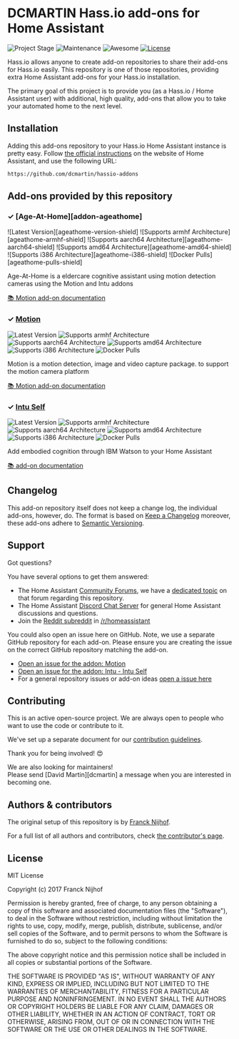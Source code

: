 # DCMARTIN Hass.io add-ons for Home Assistant

![Project Stage][project-stage-shield]
![Maintenance][maintenance-shield]
![Awesome][awesome-shield]
[![License][license-shield]](LICENSE.md)

Hass.io allows anyone to create add-on repositories to share their add-ons for
Hass.io easily. This repository is one of those repositories, providing extra
Home Assistant add-ons for your Hass.io installation.

The primary goal of this project is to provide you (as a Hass.io /
Home Assistant user) with additional, high quality, add-ons that allow you to
take your automated home to the next level.

## Installation

Adding this add-ons repository to your Hass.io Home Assistant instance is
pretty easy. Follow [the official instructions][third-party-addons] on the
website of Home Assistant, and use the following URL:

```txt
https://github.com/dcmartin/hassio-addons
```

## Add-ons provided by this repository

### &#10003; [Age-At-Home][addon-ageathome]

![Latest Version][ageathome-version-shield]
![Supports armhf Architecture][ageathome-armhf-shield]
![Supports aarch64 Architecture][ageathome-aarch64-shield]
![Supports amd64 Architecture][ageathome-amd64-shield]
![Supports i386 Architecture][ageathome-i386-shield]
![Docker Pulls][ageathome-pulls-shield]

Age-At-Home is a eldercare cognitive assistant using
motion detection cameras using the Motion and Intu addons

[:books: Motion add-on documentation][addon-motion]
### &#10003; [Motion][addon-motion]

![Latest Version][motion-version-shield]
![Supports armhf Architecture][motion-armhf-shield]
![Supports aarch64 Architecture][motion-aarch64-shield]
![Supports amd64 Architecture][motion-amd64-shield]
![Supports i386 Architecture][motion-i386-shield]
![Docker Pulls][motion-pulls-shield]

Motion is a motion detection, image and video capture package.
to support the motion camera platform

[:books: Motion add-on documentation][addon-motion]

### &#10003; [Intu Self][addon-intu]

![Latest Version][intu-version-shield]
![Supports armhf Architecture][intu-armhf-shield]
![Supports aarch64 Architecture][intu-aarch64-shield]
![Supports amd64 Architecture][intu-amd64-shield]
![Supports i386 Architecture][intu-i386-shield]
![Docker Pulls][intu-pulls-shield]

Add embodied cognition through IBM Watson to your Home Assistant 

[:books: add-on documentation][addon-intu]

## Changelog

This add-on repository itself does not keep a change log, the individual
add-ons, however, do. The format is based on [Keep a Changelog][keepchangelog]
moreover, these add-ons adhere to [Semantic Versioning][semver].

## Support

Got questions?

You have several options to get them answered:

- The Home Assistant [Community Forums][forums], we have a 
  [dedicated topic][forums] on that forum regarding this repository.
- The Home Assistant [Discord Chat Server][discord] for general Home Assistant 
  discussions and questions.
- Join the [Reddit subreddit][reddit] in [/r/homeassistant][reddit]

You could also open an issue here on GitHub. Note, we use a separate
GitHub repository for each add-on. Please ensure you are creating the issue
on the correct GitHub repository matching the add-on.

- [Open an issue for the addon: Motion][motion-issue]
- [Open an issue for the addon: Intu - Intu Self][intu-issue]
- For a general repository issues or add-on ideas [open a issue here][issue]

## Contributing

This is an active open-source project. We are always open to people who want to
use the code or contribute to it.

We've set up a separate document for our [contribution guidelines](CONTRIBUTING.md).

Thank you for being involved! :heart_eyes:

We are also looking for maintainers!  
Please send [David Martin][dcmartin] a message when you are interested in becoming one.

## Authors & contributors

The original setup of this repository is by [Franck Nijhof][frenck].

For a full list of all authors and contributors,
check [the contributor's page][contributors].

## License

MIT License

Copyright (c) 2017 Franck Nijhof

Permission is hereby granted, free of charge, to any person obtaining a copy
of this software and associated documentation files (the "Software"), to deal
in the Software without restriction, including without limitation the rights
to use, copy, modify, merge, publish, distribute, sublicense, and/or sell
copies of the Software, and to permit persons to whom the Software is
furnished to do so, subject to the following conditions:

The above copyright notice and this permission notice shall be included in all
copies or substantial portions of the Software.

THE SOFTWARE IS PROVIDED "AS IS", WITHOUT WARRANTY OF ANY KIND, EXPRESS OR
IMPLIED, INCLUDING BUT NOT LIMITED TO THE WARRANTIES OF MERCHANTABILITY,
FITNESS FOR A PARTICULAR PURPOSE AND NONINFRINGEMENT. IN NO EVENT SHALL THE
AUTHORS OR COPYRIGHT HOLDERS BE LIABLE FOR ANY CLAIM, DAMAGES OR OTHER
LIABILITY, WHETHER IN AN ACTION OF CONTRACT, TORT OR OTHERWISE, ARISING FROM,
OUT OF OR IN CONNECTION WITH THE SOFTWARE OR THE USE OR OTHER DEALINGS IN THE
SOFTWARE.

[issue]: https://github.com/hassio-addons/repository/issues
[addon-motion]: https://github.com/hassio-addons/addon-motion
[addon-intu]: https://github.com/hassio-addons/addon-intu
[awesome-shield]: https://img.shields.io/badge/awesome%3F-yes-brightgreen.svg
[contributors]: https://github.com/hassio-addons/repository/graphs/contributors
[discord]: https://discord.gg/c5DvZ4e
[forums]: https://community.home-assistant.io/t/repository-community-hass-io-add-ons/24705?u=frenck
[frenck]: https://community.home-assistant.io/u/frenck/summary
[motion-aarch64-shield]: https://img.shields.io/badge/aarch64-yes-green.svg
[motion-amd64-shield]: https://img.shields.io/badge/amd64-yes-green.svg
[motion-armhf-shield]: https://img.shields.io/badge/armhf-yes-green.svg
[motion-i386-shield]: https://img.shields.io/badge/i386-yes-green.svg
[motion-issue]: https://github.com/hassio-addons/addon-motion/issues
[motion-pulls-shield]: https://img.shields.io/docker/pulls/hassioaddons/motion-armhf.svg
[motion-version-shield]: https://images.microbadger.com/badges/version/hassioaddons/motion-armhf.svg
[keepchangelog]: http://keepachangelog.com/en/1.0.0/
[license-shield]: https://img.shields.io/github/license/hassio-addons/repository.svg
[maintenance-shield]: https://img.shields.io/maintenance/yes/2017.svg
[project-stage-shield]: https://img.shields.io/badge/Project%20Stage-Development-yellowgreen.svg
[reddit]: https://reddit.com/r/homeassistant
[semver]: http://semver.org/spec/v2.0.0.html
[intu-aarch64-shield]: https://img.shields.io/badge/aarch64-yes-green.svg
[intu-amd64-shield]: https://img.shields.io/badge/amd64-yes-green.svg
[intu-armhf-shield]: https://img.shields.io/badge/armhf-yes-green.svg
[intu-i386-shield]: https://img.shields.io/badge/i386-yes-green.svg
[intu-issue]: https://github.com/hassio-addons/addon-intu/issues
[intu-pulls-shield]: https://img.shields.io/docker/pulls/hassioaddons/intu-armhf.svg
[intu-version-shield]: https://images.microbadger.com/badges/version/hassioaddons/intu-armhf.svg
[third-party-addons]: https://home-assistant.io/hassio/installing_third_party_addons/
